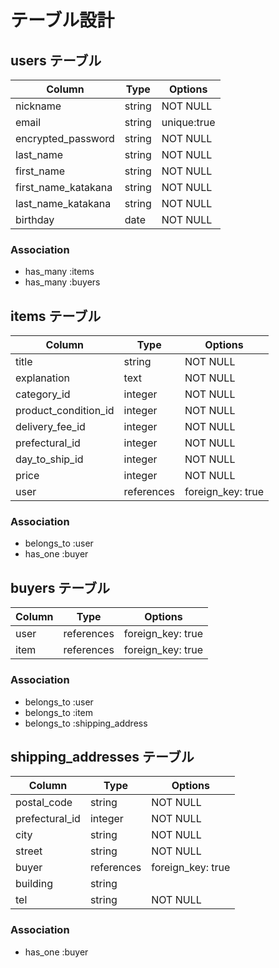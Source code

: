 # テーブル設計

## users テーブル

| Column               | Type    | Options     |
| -------------------- | ------- | ----------- |
| nickname             | string  | NOT NULL    |
| email                | string  | unique:true |
| encrypted_password   | string  | NOT NULL    |
| last_name            | string  | NOT NULL    |
| first_name           | string  | NOT NULL    |
| first_name_katakana  | string  | NOT NULL    |
| last_name_katakana   | string  | NOT NULL    |
| birthday             | date    | NOT NULL    |

### Association

- has_many :items
- has_many :buyers

## items テーブル

| Column                | Type        | Options           |
| --------------------- | ----------- | ----------------- |
| title                 | string      | NOT NULL          |
| explanation           | text        | NOT NULL          |
| category_id           | integer     | NOT NULL          |
| product_condition_id  | integer     | NOT NULL          |
| delivery_fee_id       | integer     | NOT NULL          |
| prefectural_id        | integer     | NOT NULL          |
| day_to_ship_id        | integer     | NOT NULL          |
| price                 | integer     | NOT NULL          |
| user                  | references  | foreign_key: true |




### Association

- belongs_to :user
- has_one :buyer

## buyers テーブル

| Column      | Type       | Options           |
| ----------- | ---------- | ----------------- |
| user        | references | foreign_key: true |
| item        | references | foreign_key: true |

### Association

- belongs_to :user
- belongs_to :item
- belongs_to :shipping_address


## shipping_addresses テーブル

| Column         | Type       | Options               |
| -------------- | ---------- | --------------------- | 
| postal_code    | string     |  NOT NULL             |
| prefectural_id | integer    |  NOT NULL             |
| city           | string     |  NOT NULL             |
| street         | string     |  NOT NULL             |
| buyer          | references |  foreign_key: true    |
| building       | string     |                       |
| tel            | string     |  NOT NULL             |
### Association


- has_one :buyer